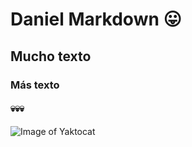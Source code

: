 # Daniel Markdown 😛
## Mucho texto
### Más texto
#### 💀💀💀
![Image of Yaktocat](https://octodex.github.com/images/yaktocat.png)
